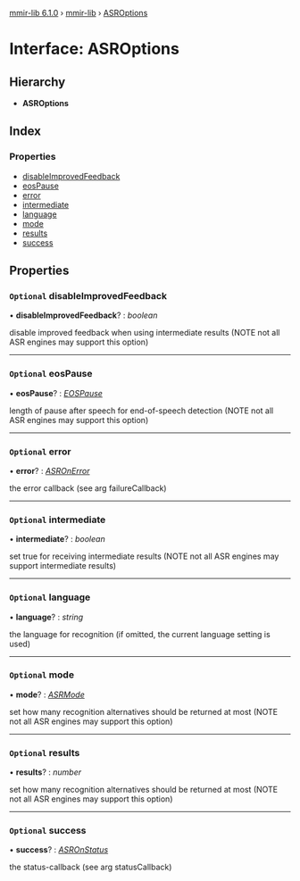 [mmir-lib 6.1.0](../README.md) › [mmir-lib](../modules/mmir_lib.md) › [ASROptions](mmir_lib.asroptions.md)

# Interface: ASROptions

## Hierarchy

* **ASROptions**

## Index

### Properties

* [disableImprovedFeedback](mmir_lib.asroptions.md#optional-disableimprovedfeedback)
* [eosPause](mmir_lib.asroptions.md#optional-eospause)
* [error](mmir_lib.asroptions.md#optional-error)
* [intermediate](mmir_lib.asroptions.md#optional-intermediate)
* [language](mmir_lib.asroptions.md#optional-language)
* [mode](mmir_lib.asroptions.md#optional-mode)
* [results](mmir_lib.asroptions.md#optional-results)
* [success](mmir_lib.asroptions.md#optional-success)

## Properties

### `Optional` disableImprovedFeedback

• **disableImprovedFeedback**? : *boolean*

disable improved feedback when using intermediate results (NOTE not all ASR engines may support this option)

___

### `Optional` eosPause

• **eosPause**? : *[EOSPause](../modules/mmir_lib.md#eospause)*

length of pause after speech for end-of-speech detection (NOTE not all ASR engines may support this option)

___

### `Optional` error

• **error**? : *[ASROnError](../modules/mmir_lib.md#asronerror)*

the error callback (see arg failureCallback)

___

### `Optional` intermediate

• **intermediate**? : *boolean*

set true for receiving intermediate results (NOTE not all ASR engines may support intermediate results)

___

### `Optional` language

• **language**? : *string*

the language for recognition (if omitted, the current language setting is used)

___

### `Optional` mode

• **mode**? : *[ASRMode](../modules/mmir_lib.md#asrmode)*

set how many recognition alternatives should be returned at most (NOTE not all ASR engines may support this option)

___

### `Optional` results

• **results**? : *number*

set how many recognition alternatives should be returned at most (NOTE not all ASR engines may support this option)

___

### `Optional` success

• **success**? : *[ASROnStatus](../modules/mmir_lib.md#asronstatus)*

the status-callback (see arg statusCallback)
